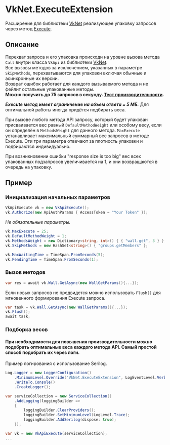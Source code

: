 # VkNet.ExecuteExtension
Расширение для библиотеки [VkNet](https://github.com/vknet/vk) реализующее упаковку запросов через метод [Execute](https://vk.com/dev/execute).
## Описание
Перехват запроса и его упаковка происходи на уровне вызова метода `Call` внутри класса `VkApi` из библиотеки [VkNet](https://github.com/vknet/vk).  
Все вызовы методов за исключением, указанных в параметре `SkipMethods`, перехватываются для упаковки включая обычные и асинхронные их версии.  
Возврат ошибок работает для каждого вызываемого метода и не фейлит остальные упакованные методы.  
****Можно получить до 75 запросов в секунду. [Тест производительности](./RequestRateTest/).****

***Execute метод имеет ограничение на объем ответа = 5 МБ.*** Для оптимальной работы иногда придётся подбирать веса. 

При вызове любого метода API запросу, который будет упакован присваивается вес равный `DefaultMethodWeight` или особому весу, если он определён в `MethodsWeight` для данного метода. `MaxExecute` устанавливает максимальный суммарный вес запросов в методе Execute. Эти три параметра отвечают за плотность упаковки и подбираются индивидуально.

При возникновении ошибки "response size is too big" вес всех упакованных подзапросов увеличивается на 1, и они возвращаются в очередь на упаковку.
## Пример
### Инициализация начальных параметров
```csharp
VkApiExecute vk = new VkApiExecute();
vk.Authorize(new ApiAuthParams { AccessToken = "Your Token" });
```
*Не обязательные параметры.*
```csharp 
vk.MaxExecute = 25;                                                     //Максимальный суммарный вес методов при вызове Execute. <=25
vk.DefaultMethodWeight = 1;                                             //Стандартный начальный вес методов
vk.MethodsWeight = new Dictionary<string, int>() { { "wall.get", 3 } }; //Особые начальные веса для методов
vk.SkipMethods = new HashSet<string>() { "groups.getMembers" };         //Методы, которые не нужно упаковывать

vk.MaxWaitingTime = TimeSpan.FromSeconds(5);                            //Максимальное время ожидания для запроса
vk.PendingTime = TimeSpan.FromSeconds(1);                               //Время ожидания новых запросов

```
### Вызов методов
```csharp
var res = await vk.Wall.GetAsync(new WallGetParams(){...});
```
Если новых запросов не предвидется можно использовать `Flush()` для мгновенного формирования Execute запроса. 
```csharp
var task = vk.Wall.GetAsync(new WallGetParams(){...});
vk.Flush();
await task;
```
### Подборка весов
#### При необходимости для повышения производительности можно подобрать оптимальные веса каждого метода API. Самый простой способ подобрать их через логи.
Пример логирования с использование Serilog.
```csharp
Log.Logger = new LoggerConfiguration()
    .MinimumLevel.Override("VkNet.ExecuteExtension", LogEventLevel.Verbose)
    .WriteTo.Console()
    .CreateLogger();

var serviceCollection = new ServiceCollection()
    .AddLogging(loggingBuilder =>
    {
        loggingBuilder.ClearProviders();
        loggingBuilder.SetMinimumLevel(LogLevel.Trace);
        loggingBuilder.AddSerilog(dispose: true);
    });

var vk = new VkApiExecute(serviceCollection);
...
```





